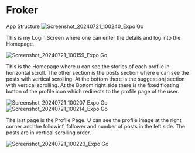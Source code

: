 # Froker
App Structure
![Screenshot_20240721_100240_Expo Go](https://github.com/user-attachments/assets/33213e96-32f7-47dd-a253-6b898bf55a3a)



This is my Login Screen where one can enter the details and log into the Homepage.



![Screenshot_20240721_100159_Expo Go](https://github.com/user-attachments/assets/5040ffb7-bbc1-4d64-a36c-22c4e02d7cc6)



This is the Homepage where u can see the stories of each profile in horizontal scroll.
The other section is the posts section where u can see the posts with vertical scrolling.
At the bottom there is the suggestionj section with vertical scrolling. 
At the Bottom right side there is the fixed floating button of the profile icon which redirects to the profile page of the user.



![Screenshot_20240721_100207_Expo Go](https://github.com/user-attachments/assets/e31f5bd3-2656-4393-bc10-ee4367197aad)
![Screenshot_20240721_100214_Expo Go](https://github.com/user-attachments/assets/77cb65e4-c281-4b9d-93b5-0062614e9e18)



The last page is the Profile Page.
U can see the profile image at the right corner and the followinf, follower and number of posts in the left side.
The posts are in vertical scrolling order.



![Screenshot_20240721_100223_Expo Go](https://github.com/user-attachments/assets/c8a8491f-b669-4378-802b-740a4c5cc322)




